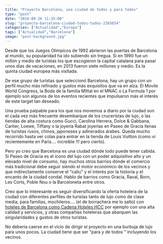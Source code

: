```yaml
---
title: "Proyecto Barcelona, una ciudad de todos y para todos"
type: "post"
date: "2014-09-26 11:35:00"
slug: "proyecto-barcelona-ciudad-todos-todos-2365654"
categories: ["Actualidad","Europa"]
tags: ["Actualidad","Barcelona"]
image: "post-background.jpg"
---
```


 Desde que los Juegos Olimpicos de 1992 abrieron las puertas de Barcelona al mundo, su popularidad ha ido subiendo sin tregua. Si en 1990 fue un millón y medio de turistas los que escogieron la capital catalana para pasar unos días de vacaciones, en 2013 fueron siete millones y medio. Es la quinta ciudad europea más visitada.

 De ese grupo de turistas que seleccionó Barcelona, hay un grupo con un perfil mucho más refinado y gustos más exquisitos que va en alza. El Movile World Congress, la Boda de la familia MIttal en el MNAC o La Formula 1 por ejemplo son algunos de los eventos recientes que impulsaron más el interés de este target tan deseado.

 Una prueba palpable para los que nos movemos a diario por la ciudad son el cada vez más frecuente desembarque de los cruceristas de lujo, o las tiendas de alta costura como Gucci, Carolina Herrera, Dolce &amp; Gabbana, Cartier, Loewe, Tiffany o la joyería Rabat joyerías en Paseo de Gracia llenas de turistas rusos, chinos, japoneses y adinerados árabes. Queda mucho recorrido hasta ver colas para entrar en la tienda de Louis Vuitton (como vi recientemente en Paris.... increíble !!! pero cierto).

 Pero yo creo que Barcelona es una ciudad dónde todo puede tener cabida. Si Paseo de Gracia es el icono del lujo con un poder adquisitivo alto y un elevado nivel de consumo, hay muchos otros barrios dónde el comercio más tradicional debe seguir siendo el motor económico de los vecinos y que indirectamente conserve el "caliu" y el interés por la historia y el encanto de la ciudad condal. Hablo de barrios como Gracia, Raval, Born, Les Corts, Poble Nou o la Barceloneta entre otros.

 Creo que lo interesante es seguir diversificando la oferta hotelera de la ciudad con diferentes perfiles de turistas tanto de lujo como de clase media, para familias, mochileros.... (el de borrachera me lo salto) con [hoteles de Barcelona como Cadena Hoteles HCC](https://www.hcchotels.es/) por ejemplo con una alta calidad y servicios, y otras compañías hoteleras que abarquen las singularidades y gustos de otros turistas.

 No debería caerse en el vicio de dirigir el proyecto en una burbuja de lujo para unos pocos. La ciudad tiene que ser "para y de todos " incluyendo los vecinos.